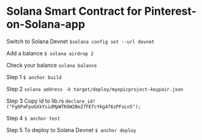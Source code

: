 # Solana Smart Contract for Pinterest-on-Solana-app

Switch to Solana Devnet
```$solana config set --url devnet```

Add a balance
```$ solana airdrop 2```

Check your balance
```solana balance```

Step 1
```$ anchor build```

Step 2
```solana address -k target/deploy/myepicproject-keypair.json```

Step 3
Copy id to lib.rs
```declare_id!("Fg6PaFpoGXkYsidMpWTK6W2BeZ7FEfcYkg476zPFsLnS");```

Step 4
```$ anchor test```

Step 5
To deploy to Solana Devnet
```$ anchor deploy```